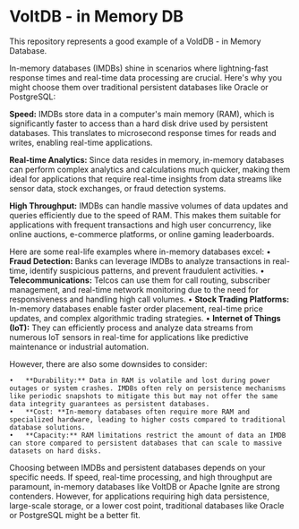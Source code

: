 # VoltDB - in Memory DB
This repository represents a good example of a VoldDB - in Memory Database.

In-memory databases (IMDBs) shine in scenarios where lightning-fast response times and real-time data processing are crucial. Here's why you might choose them over traditional persistent databases like Oracle or PostgreSQL:

**Speed:** IMDBs store data in a computer's main memory (RAM), which is significantly faster to access than a hard disk drive used by persistent databases. This translates to microsecond response times for reads and writes, enabling real-time applications.

**Real-time Analytics:** Since data resides in memory, in-memory databases can perform complex analytics and calculations much quicker, making them ideal for applications that require real-time insights from data streams like sensor data, stock exchanges, or fraud detection systems.

**High Throughput:** IMDBs can handle massive volumes of data updates and queries efficiently due to the speed of RAM. This makes them suitable for applications with frequent transactions and high user concurrency, like online auctions, e-commerce platforms, or online gaming leaderboards.

Here are some real-life examples where in-memory databases excel:
	•	**Fraud Detection:** Banks can leverage IMDBs to analyze transactions in real-time, identify suspicious patterns, and prevent fraudulent activities.
	•	**Telecommunications:** Telcos can use them for call routing, subscriber management, and real-time network monitoring due to the need for responsiveness and handling high call volumes.
	•	**Stock Trading Platforms:** In-memory databases enable faster order placement, real-time price updates, and complex algorithmic trading strategies.
	•	**Internet of Things (IoT):** They can efficiently process and analyze data streams from numerous IoT sensors in real-time for applications like predictive maintenance or industrial automation.
 
However, there are also some downsides to consider:

	•	**Durability:** Data in RAM is volatile and lost during power outages or system crashes. IMDBs often rely on persistence mechanisms like periodic snapshots to mitigate this but may not offer the same data integrity guarantees as persistent databases.
	•	**Cost: **In-memory databases often require more RAM and specialized hardware, leading to higher costs compared to traditional database solutions.
	•	**Capacity:** RAM limitations restrict the amount of data an IMDB can store compared to persistent databases that can scale to massive datasets on hard disks.
 
Choosing between IMDBs and persistent databases depends on your specific needs. If speed, real-time processing, and high throughput are paramount, in-memory databases like VoltDB or Apache Ignite are strong contenders. However, for applications requiring high data persistence, large-scale storage, or a lower cost point, traditional databases like Oracle or PostgreSQL might be a better fit.


